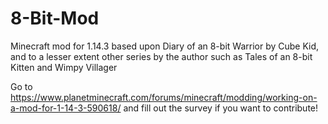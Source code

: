 # 8-Bit-Mod
Minecraft mod for 1.14.3 based upon Diary of an 8-bit Warrior by Cube Kid, and to a lesser extent other series by the author such as Tales of an 8-bit Kitten and Wimpy Villager

Go to https://www.planetminecraft.com/forums/minecraft/modding/working-on-a-mod-for-1-14-3-590618/ and fill out the survey if you want to contribute!
